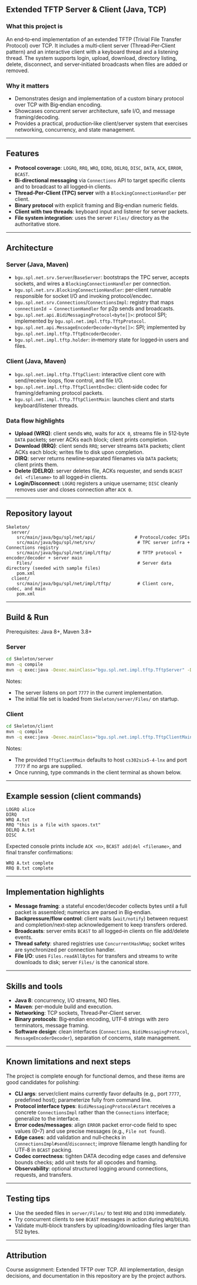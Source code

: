 ## Extended TFTP Server & Client (Java, TCP)

### What this project is
An end‑to‑end implementation of an extended TFTP (Trivial File Transfer Protocol) over TCP. It includes a multi‑client server (Thread‑Per‑Client pattern) and an interactive client with a keyboard thread and a listening thread. The system supports login, upload, download, directory listing, delete, disconnect, and server‑initiated broadcasts when files are added or removed.

### Why it matters
- Demonstrates design and implementation of a custom binary protocol over TCP with Big‑endian encoding.
- Showcases concurrent server architecture, safe I/O, and message framing/decoding.
- Provides a practical, production‑like client/server system that exercises networking, concurrency, and state management.

---

## Features
- **Protocol coverage**: `LOGRQ`, `RRQ`, `WRQ`, `DIRQ`, `DELRQ`, `DISC`, `DATA`, `ACK`, `ERROR`, `BCAST`.
- **Bi‑directional messaging** via `Connections` API to target specific clients and to broadcast to all logged‑in clients.
- **Thread‑Per‑Client (TPC) server** with a `BlockingConnectionHandler` per client.
- **Binary protocol** with explicit framing and Big‑endian numeric fields.
- **Client with two threads**: keyboard input and listener for server packets.
- **File system integration**: uses the server `Files/` directory as the authoritative store.

---

## Architecture

### Server (Java, Maven)
- `bgu.spl.net.srv.Server`/`BaseServer`: bootstraps the TPC server, accepts sockets, and wires a `BlockingConnectionHandler` per connection.
- `bgu.spl.net.srv.BlockingConnectionHandler`: per‑client runnable responsible for socket I/O and invoking protocol/encdec.
- `bgu.spl.net.srv.Connections`/`ConnectionsImpl`: registry that maps `connectionId → ConnectionHandler` for p2p sends and broadcasts.
- `bgu.spl.net.api.BidiMessagingProtocol<byte[]>`: protocol SPI; implemented by `bgu.spl.net.impl.tftp.TftpProtocol`.
- `bgu.spl.net.api.MessageEncoderDecoder<byte[]>`: SPI; implemented by `bgu.spl.net.impl.tftp.TftpEncoderDecoder`.
- `bgu.spl.net.impl.tftp.holder`: in‑memory state for logged‑in users and files.

### Client (Java, Maven)
- `bgu.spl.net.impl.tftp.TftpClient`: interactive client core with send/receive loops, flow control, and file I/O.
- `bgu.spl.net.impl.tftp.TftpClientEncDec`: client‑side codec for framing/deframing protocol packets.
- `bgu.spl.net.impl.tftp.TftpClientMain`: launches client and starts keyboard/listener threads.

### Data flow highlights
- **Upload (WRQ)**: client sends `WRQ`, waits for `ACK 0`, streams file in 512‑byte `DATA` packets; server ACKs each block; client prints completion.
- **Download (RRQ)**: client sends `RRQ`; server streams `DATA` packets; client ACKs each block; writes file to disk upon completion.
- **DIRQ**: server returns newline‑separated filenames via `DATA` packets; client prints them.
- **Delete (DELRQ)**: server deletes file, ACKs requester, and sends `BCAST del <filename>` to all logged‑in clients.
- **Login/Disconnect**: `LOGRQ` registers a unique username; `DISC` cleanly removes user and closes connection after `ACK 0`.

---

## Repository layout
```text
Skeleton/
  server/
    src/main/java/bgu/spl/net/api/               # Protocol/codec SPIs
    src/main/java/bgu/spl/net/srv/                # TPC server infra + Connections registry
    src/main/java/bgu/spl/net/impl/tftp/          # TFTP protocol + encoder/decoder + server main
    Files/                                        # Server data directory (seeded with sample files)
    pom.xml
  client/
    src/main/java/bgu/spl/net/impl/tftp/          # Client core, codec, and main
    pom.xml
```

---

## Build & Run

Prerequisites: Java 8+, Maven 3.8+

### Server
```bash
cd Skeleton/server
mvn -q compile
mvn -q exec:java -Dexec.mainClass="bgu.spl.net.impl.tftp.TftpServer" -Dexec.args="7777"
```
Notes:
- The server listens on port `7777` in the current implementation.
- The initial file set is loaded from `Skeleton/server/Files/` on startup.

### Client
```bash
cd Skeleton/client
mvn -q compile
mvn -q exec:java -Dexec.mainClass="bgu.spl.net.impl.tftp.TftpClientMain" -Dexec.args="<server-host> 7777"
```
Notes:
- The provided `TftpClientMain` defaults to host `cs302six5-4-lnx` and port `7777` if no args are supplied.
- Once running, type commands in the client terminal as shown below.

---

## Example session (client commands)
```text
LOGRQ alice
DIRQ
WRQ A.txt
RRQ "this is a file with spaces.txt"
DELRQ A.txt
DISC
```
Expected console prints include `ACK <n>`, `BCAST add|del <filename>`, and final transfer confirmations:
```text
WRQ A.txt complete
RRQ B.txt complete
```

---

## Implementation highlights
- **Message framing**: a stateful encoder/decoder collects bytes until a full packet is assembled; numerics are parsed in Big‑endian.
- **Backpressure/flow control**: client waits (`wait/notify`) between request and completion/next‑step acknowledgement to keep transfers ordered.
- **Broadcasts**: server emits `BCAST` to all logged‑in clients on file add/delete events.
- **Thread safety**: shared registries use `ConcurrentHashMap`; socket writes are synchronized per connection handler.
- **File I/O**: uses `Files.readAllBytes` for transfers and streams to write downloads to disk; server `Files/` is the canonical store.

---

## Skills and tools
- **Java 8**: concurrency, I/O streams, NIO files.
- **Maven**: per‑module build and execution.
- **Networking**: TCP sockets, Thread‑Per‑Client server.
- **Binary protocols**: Big‑endian encoding, UTF‑8 strings with zero terminators, message framing.
- **Software design**: clean interfaces (`Connections`, `BidiMessagingProtocol`, `MessageEncoderDecoder`), separation of concerns, state management.

---

## Known limitations and next steps
The project is complete enough for functional demos, and these items are good candidates for polishing:
- **CLI args**: server/client mains currently favor defaults (e.g., port `7777`, predefined host); parameterize fully from command line.
- **Protocol interface types**: `BidiMessagingProtocol#start` receives a concrete `ConnectionsImpl` rather than the `Connections` interface; generalize to the interface.
- **Error codes/messages**: align `ERROR` packet error‑code field to spec values (0–7) and use precise messages (e.g., `File not found`).
- **Edge cases**: add validation and null‑checks in `ConnectionsImpl#send`/`disconnect`; improve filename length handling for UTF‑8 in `BCAST` packing.
- **Codec correctness**: tighten DATA decoding edge cases and defensive bounds checks; add unit tests for all opcodes and framing.
- **Observability**: optional structured logging around connections, requests, and transfers.

---

## Testing tips
- Use the seeded files in `server/Files/` to test `RRQ` and `DIRQ` immediately.
- Try concurrent clients to see `BCAST` messages in action during `WRQ`/`DELRQ`.
- Validate multi‑block transfers by uploading/downloading files larger than 512 bytes.

---

## Attribution
Course assignment: Extended TFTP over TCP. All implementation, design decisions, and documentation in this repository are by the project authors.

